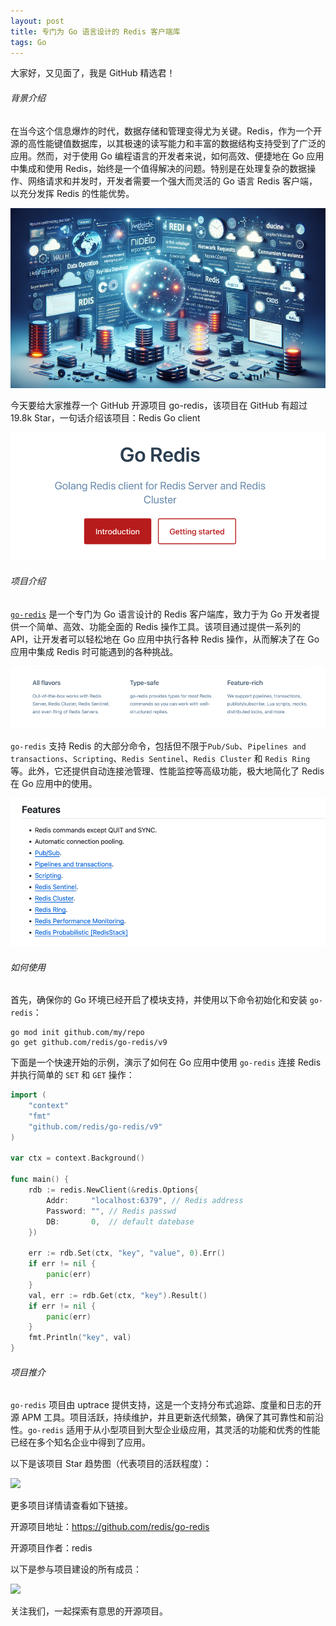 ```yaml
---
layout: post
title: 专门为 Go 语言设计的 Redis 客户端库
tags: Go
---
```


大家好，又见面了，我是 GitHub 精选君！

###### 背景介绍

在当今这个信息爆炸的时代，数据存储和管理变得尤为关键。Redis，作为一个开源的高性能键值数据库，以其极速的读写能力和丰富的数据结构支持受到了广泛的应用。然而，对于使用 Go 编程语言的开发者来说，如何高效、便捷地在 Go 应用中集成和使用 Redis，始终是一个值得解决的问题。特别是在处理复杂的数据操作、网络请求和并发时，开发者需要一个强大而灵活的 Go 语言 Redis 客户端，以充分发挥 Redis 的性能优势。

![](https://raw.githubusercontent.com/ZhuPeng/pic/master/mac/compress_tmp-22ce4f0b8eef0de88eb74a53f0b1fe56.png)

今天要给大家推荐一个 GitHub 开源项目 go-redis，该项目在 GitHub 有超过 19.8k Star，一句话介绍该项目：Redis Go client

![](https://raw.githubusercontent.com/ZhuPeng/pic/master/images/compress_image-20240511230955487.png)


###### 项目介绍

[`go-redis`](https://github.com/redis/go-redis) 是一个专门为 Go 语言设计的 Redis 客户端库，致力于为 Go 开发者提供一个简单、高效、功能全面的 Redis 操作工具。该项目通过提供一系列的 API，让开发者可以轻松地在 Go 应用中执行各种 Redis 操作，从而解决了在 Go 应用中集成 Redis 时可能遇到的各种挑战。

![](https://raw.githubusercontent.com/ZhuPeng/pic/master/images/compress_image-20240511231017810.png)

`go-redis` 支持 Redis 的大部分命令，包括但不限于`Pub/Sub`、`Pipelines and transactions`、`Scripting`、`Redis Sentinel`、`Redis Cluster` 和 `Redis Ring` 等。此外，它还提供自动连接池管理、性能监控等高级功能，极大地简化了 Redis 在 Go 应用中的使用。

![](https://raw.githubusercontent.com/ZhuPeng/pic/master/images/compress_image-20240511231037536.png)

###### 如何使用

首先，确保你的 Go 环境已经开启了模块支持，并使用以下命令初始化和安装 `go-redis`：

```shell
go mod init github.com/my/repo
go get github.com/redis/go-redis/v9
```

下面是一个快速开始的示例，演示了如何在 Go 应用中使用 `go-redis` 连接 Redis 并执行简单的 `SET` 和 `GET` 操作：

```go
import (
    "context"
    "fmt"
    "github.com/redis/go-redis/v9"
)

var ctx = context.Background()

func main() {
    rdb := redis.NewClient(&redis.Options{
        Addr:     "localhost:6379", // Redis address
        Password: "", // Redis passwd
        DB:       0,  // default datebase
    })
    
    err := rdb.Set(ctx, "key", "value", 0).Err()
    if err != nil {
        panic(err)
    }
    val, err := rdb.Get(ctx, "key").Result()
    if err != nil {
        panic(err)
    }
    fmt.Println("key", val)
}
```

###### 项目推介

`go-redis` 项目由 uptrace 提供支持，这是一个支持分布式追踪、度量和日志的开源 APM 工具。项目活跃，持续维护，并且更新迭代频繁，确保了其可靠性和前沿性。`go-redis` 适用于从小型项目到大型企业级应用，其灵活的功能和优秀的性能已经在多个知名企业中得到了应用。

以下是该项目 Star 趋势图（代表项目的活跃程度）：

![](https://api.star-history.com/svg?repos=redis/go-redis&type=Timeline)

更多项目详情请查看如下链接。

开源项目地址：https://github.com/redis/go-redis 

开源项目作者：redis

以下是参与项目建设的所有成员：

![](https://contrib.rocks/image?repo=redis/go-redis)

关注我们，一起探索有意思的开源项目。


